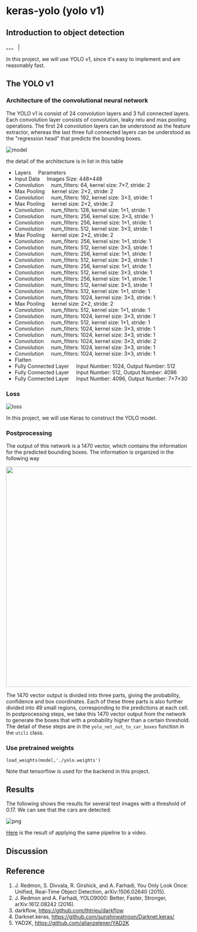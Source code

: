 # keras-yolo (yolo v1)
## Introduction to object detection
。。。                                          |

In this project, we will use YOLO v1, since it's easy to implement and are reasonably fast.

## The YOLO v1

### Architecture of the convolutional neural network

The YOLO v1 is consist of 24 convolution layers and 3 full connected layers. Each convolution layer consists of convolution, leaky relu and max pooling operations. The first 24 convolution layers can be understood as the feature extractor, whereas the last three full connected layers can be understood as the "regression head" that predicts the bounding boxes.

![model](./output_images/yolo_network.PNG)

the detail of the architecture is in list in this table
- Layers	        Parameters
- Input Data	    Images Size: 448×448
- Convolution	    num_filters: 64, kernel size: 7×7, stride: 2​
- Max Pooling	    kernel size: 2×2, stride: 2
- Convolution	    num_filters: 192, kernel size: 3×3, stride: 1
- Max Pooling	    kernel size: 2×2, stride: 2
- Convolution	    num_filters: 128, kernel size: 1×1, stride: 1
- Convolution	    num_filters: 256, kernel size: 3×3, stride: 1
- Convolution	    num_filters: 256, kernel size: 1×1, stride: 1
- Convolution	    num_filters: 512, kernel size: 3×3, stride: 1
- Max Pooling	    kernel size: 2×2, stride: 2
- Convolution	    num_filters: 256, kernel size: 1×1, stride: 1
- Convolution	    num_filters: 512, kernel size: 3×3, stride: 1
- Convolution	    num_filters: 256, kernel size: 1×1, stride: 1
- Convolution	    num_filters: 512, kernel size: 3×3, stride: 1
- Convolution	    num_filters: 256, kernel size: 1×1, stride: 1
- Convolution	    num_filters: 512, kernel size: 3×3, stride: 1
- Convolution	    num_filters: 256, kernel size: 1×1, stride: 1
- Convolution	    num_filters: 512, kernel size: 3×3, stride: 1
- Convolution	    num_filters: 512, kernel size: 1×1, stride: 1
- Convolution	    num_filters: 1024, kernel size: 3×3, stride: 1
- Max Pooling	    kernel size: 2×2, stride: 2  
- Convolution	    num_filters: 512, kernel size: 1×1, stride: 1
- Convolution	    num_filters: 1024, kernel size: 3×3, stride: 1
- Convolution	    num_filters: 512, kernel size: 1×1, stride: 1
- Convolution	    num_filters: 1024, kernel size: 3×3, stride: 1
- Convolution	    num_filters: 1024, kernel size: 3×3, stride: 1
- Convolution	    num_filters: 1024, kernel size: 3×3, stride: 2
- Convolution	    num_filters: 1024, kernel size: 3×3, stride: 1
- Convolution	    num_filters: 1024, kernel size: 3×3, stride: 1
- Flatten
- Fully Connected Layer	    Input Number: 1024, Output Number: 512
- Fully Connected Layer	    Input Number: 512, Output Number: 4096
- Fully Connected Layer	    Input Number: 4096, Output Number: 7×7×30


### Loss
![loss](./output_images/loss.jpg)

In this project, we will use Keras to construct the YOLO model.

### Postprocessing

The output of this network is a 1470 vector, which contains the information for the predicted bounding boxes. The information is organized in the following way

<img src="./output_images/net_output.png" width="600"/>

The 1470 vector output is divided into three parts, giving the probability, confidence and box coordinates. Each of these three parts is also further divided into 49 small regions, corresponding to the predictions at each cell. In postprocessing steps, we take this 1470 vector output from the network to generate the boxes that with a probability higher than a certain threshold. The detail of these steps are in the `yolo_net_out_to_car_boxes` function in the `utili` class.

### Use pretrained weights

```
load_weights(model,'./yolo.weights')
```

Note that tensorflow is used for the backend in this project.

## Results

The following shows the results for several test images with a threshold of 0.17. We can see that the cars are detected:

![png](./output_images/detection_on_test_images.png)

[Here](https://www.youtube.com/watch?v=PncSIx8AHTs) is the result of applying the same pipeline to a video.

## Discussion

## Reference

1. J. Redmon, S. Divvala, R. Girshick, and A. Farhadi, You Only Look Once: Unified, Real-Time Object Detection, arXiv:1506.02640 (2015).
2. J. Redmon and A. Farhadi, YOLO9000: Better, Faster, Stronger, arXiv:1612.08242 (2016).
3. darkflow, https://github.com/thtrieu/darkflow
4. Darknet.keras, https://github.com/sunshineatnoon/Darknet.keras/
5. YAD2K, https://github.com/allanzelener/YAD2K

